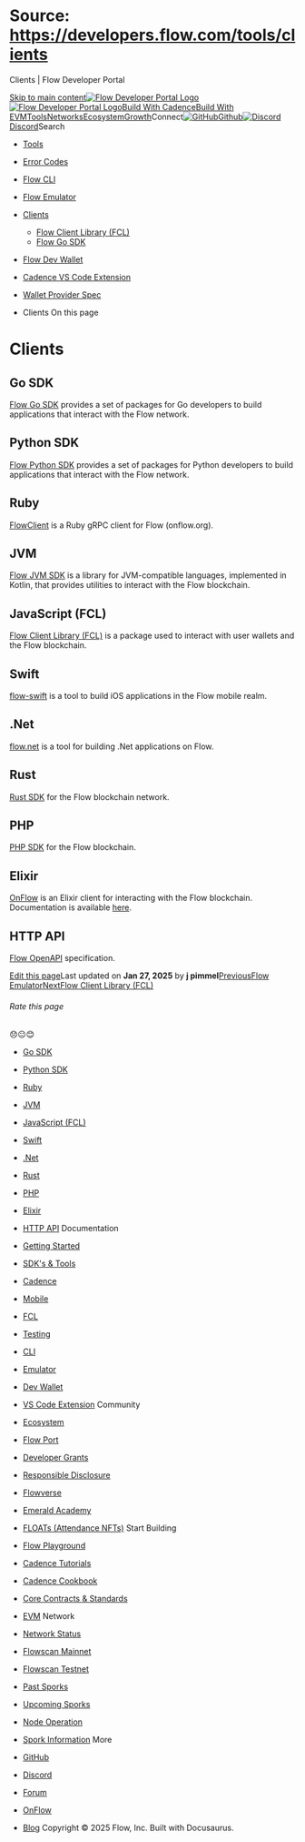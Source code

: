 # Source: https://developers.flow.com/tools/clients




Clients | Flow Developer Portal





[Skip to main content](#__docusaurus_skipToContent_fallback)[![Flow Developer Portal Logo](/img/flow-docs-logo-dark.png)![Flow Developer Portal Logo](/img/flow-docs-logo-light.png)](/)[Build With Cadence](/build/flow)[Build With EVM](/evm/about)[Tools](/tools/flow-cli)[Networks](/networks/flow-networks)[Ecosystem](/ecosystem)[Growth](/growth)Connect[![GitHub]()Github](https://github.com/onflow)[![Discord]()Discord](https://discord.gg/flow)Search

* [Tools](/tools)
* [Error Codes](/tools/error-codes)
* [Flow CLI](/tools/flow-cli)
* [Flow Emulator](/tools/emulator)
* [Clients](/tools/clients)
  + [Flow Client Library (FCL)](/tools/clients/fcl-js)
  + [Flow Go SDK](/tools/clients/flow-go-sdk)
* [Flow Dev Wallet](/tools/flow-dev-wallet)
* [Cadence VS Code Extension](/tools/vscode-extension)
* [Wallet Provider Spec](/tools/wallet-provider-spec)


* Clients
On this page
# Clients

## Go SDK[​](#go-sdk "Direct link to Go SDK")

[Flow Go SDK](/tools/clients/flow-go-sdk) provides a set of packages for Go developers to build applications that interact with the Flow network.

## Python SDK[​](#python-sdk "Direct link to Python SDK")

[Flow Python SDK](https://github.com/janezpodhostnik/flow-py-sdk) provides a set of packages for Python developers to build applications that interact with the Flow network.

## Ruby[​](#ruby "Direct link to Ruby")

[FlowClient](https://github.com/glucode/flow_client) is a Ruby gRPC client for Flow (onflow.org).

## JVM[​](#jvm "Direct link to JVM")

[Flow JVM SDK](https://github.com/onflow/flow-jvm-sdk) is a library for JVM-compatible languages, implemented in Kotlin, that provides utilities to interact with the Flow blockchain.

## JavaScript (FCL)[​](#javascript-fcl "Direct link to JavaScript (FCL)")

[Flow Client Library (FCL)](/tools/clients/fcl-js) is a package used to interact with user wallets and the Flow blockchain.

## Swift[​](#swift "Direct link to Swift")

[flow-swift](https://github.com/Outblock/flow-swift) is a tool to build iOS applications in the Flow mobile realm.

## .Net[​](#net "Direct link to .Net")

[flow.net](https://github.com/tyronbrand/flow.net) is a tool for building .Net applications on Flow.

## Rust[​](#rust "Direct link to Rust")

[Rust SDK](https://github.com/fee1-dead/flow.rs) for the Flow blockchain network.

## PHP[​](#php "Direct link to PHP")

[PHP SDK](https://github.com/mayvenstudios/flow-php-sdk) for the Flow blockchain.

## Elixir[​](#elixir "Direct link to Elixir")

[OnFlow](https://github.com/nkezhaya/on_flow) is an Elixir client for interacting with the Flow blockchain. Documentation is available [here](https://hexdocs.pm/on_flow).

## HTTP API[​](#http-api "Direct link to HTTP API")

[Flow OpenAPI](/http-api) specification.

[Edit this page](https://github.com/onflow/docs/tree/main/docs/tools/clients/index.md)Last updated on **Jan 27, 2025** by **j pimmel**[PreviousFlow Emulator](/tools/emulator)[NextFlow Client Library (FCL)](/tools/clients/fcl-js)
###### Rate this page

😞😐😊

* [Go SDK](#go-sdk)
* [Python SDK](#python-sdk)
* [Ruby](#ruby)
* [JVM](#jvm)
* [JavaScript (FCL)](#javascript-fcl)
* [Swift](#swift)
* [.Net](#net)
* [Rust](#rust)
* [PHP](#php)
* [Elixir](#elixir)
* [HTTP API](#http-api)
Documentation

* [Getting Started](/build/getting-started/contract-interaction)
* [SDK's & Tools](/tools)
* [Cadence](https://cadence-lang.org/docs/)
* [Mobile](/build/guides/mobile/overview)
* [FCL](/tools/clients/fcl-js)
* [Testing](/build/smart-contracts/testing)
* [CLI](/tools/flow-cli)
* [Emulator](/tools/emulator)
* [Dev Wallet](https://github.com/onflow/fcl-dev-wallet)
* [VS Code Extension](/tools/vscode-extension)
Community

* [Ecosystem](/ecosystem)
* [Flow Port](https://port.onflow.org/)
* [Developer Grants](https://github.com/onflow/developer-grants)
* [Responsible Disclosure](https://flow.com/flow-responsible-disclosure)
* [Flowverse](https://www.flowverse.co/)
* [Emerald Academy](https://academy.ecdao.org/)
* [FLOATs (Attendance NFTs)](https://floats.city/)
Start Building

* [Flow Playground](https://play.flow.com/)
* [Cadence Tutorials](https://cadence-lang.org/docs/tutorial/first-steps)
* [Cadence Cookbook](https://open-cadence.onflow.org)
* [Core Contracts & Standards](/build/core-contracts)
* [EVM](/evm/about)
Network

* [Network Status](https://status.onflow.org/)
* [Flowscan Mainnet](https://flowdscan.io/)
* [Flowscan Testnet](https://testnet.flowscan.io/)
* [Past Sporks](/networks/node-ops/node-operation/past-sporks)
* [Upcoming Sporks](/networks/node-ops/node-operation/upcoming-sporks)
* [Node Operation](/networks/node-ops)
* [Spork Information](/networks/node-ops/node-operation/spork)
More

* [GitHub](https://github.com/onflow)
* [Discord](https://discord.gg/flow)
* [Forum](https://forum.onflow.org/)
* [OnFlow](https://onflow.org/)
* [Blog](https://flow.com/blog)
Copyright © 2025 Flow, Inc. Built with Docusaurus.

